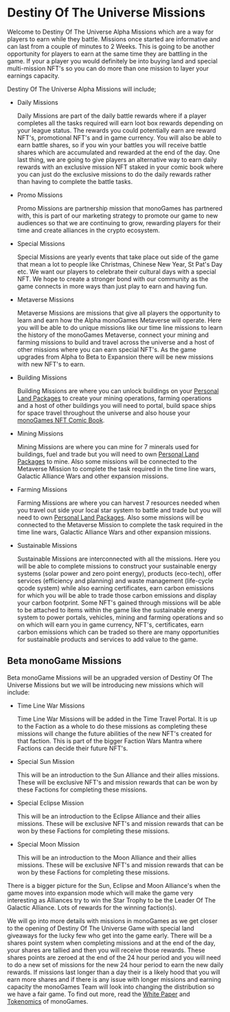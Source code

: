 # Destiny Of The Universe Missions

Welcome to Destiny Of The Universe Alpha Missions which are a way for players to earn while they battle. Missions once started are informative and can last from a couple of minutes to 2 Weeks. This is going to be another opportunity for players to earn at the same time they are battling in the game. If your a player you would definitely be into buying land and special multi-mission NFT's so you can do more than one mission to layer your earnings capacity.

Destiny Of The Universe Alpha Missions will include;

<ul>
  <li>Daily Missions</li>
  <p></p>
  <p>Daily Missions are part of the daily battle rewards where if a player completes all the tasks required will earn loot box rewards depending on your league status. The rewards you could potentially earn are reward NFT's, promotional NFT's and in game currency. You will also be able to earn battle shares, so if you win your battles you will receive battle shares which are accumulated and rewarded at the end of the day. One last thing, we are going to give players an alternative way to earn daily rewards with an exclusive mission NFT staked in your comic book where you can just do the exclusive missions to do the daily rewards rather than having to complete the battle tasks.</p>
  <li>Promo Missions</li>
  <p></p>
  <p>Promo Missions are partnership mission that monoGames has partnered with, this is part of our marketing strategy to promote our game to new audiences so that we are continuing to grow, rewarding players for their time and create alliances in the crypto ecosystem.</p>
  <li>Special Missions</li>
  <p></p>
  <p>Special Missions are yearly events that take place out side of the game that mean a lot to people like Christmas, Chinese New Year, St Pat's Day etc. We want our players to celebrate their cultural days with a special NFT. We hope to create a stronger bond with our community as the game connects in more ways than just play to earn and having fun.</p>
  <li>Metaverse Missions</li>
  <p></p>
  <p>Metaverse Missions are missions that give all players the opportunity to learn and earn how the Alpha monoGames Metaverse will operate. Here you will be able to do unique missions like our time line missions to learn the history of the monoGames Metaverse, connect your mining and farming missions to build and travel across the universe and a host of other missions where you can earn special NFT's. As the game upgrades from Alpha to Beta to Expansion there will be new missions with new NFT's to earn.</p>
  <li>Building Missions</li>
  <p></p>
  <p>Building Missions are where you can unlock buildings on your <a href="https://github.com/369gtech/Personal-Land-Packages">Personal Land Packages</a> to create your mining operations, farming operations and a host of other buildings you will need to portal, build space ships for space travel throughout the universe and also house your <a href="https://github.com/369gtech/monoGames-NFT-Comic-Book-1st-Edition-Weekly-Games-and-Story-Line-">monoGames NFT Comic Book</a>.</p>
  <li>Mining Missions</li>
  <p></p>
  <p>Mining Missions are where you can mine for 7 minerals used for buildings, fuel and trade but you will need to own <a href="https://github.com/369gtech/Personal-Land-Packages">Personal Land Packages</a> to mine. Also some missions will be connected to the Metaverse Mission to complete the task required in the time line wars, Galactic Alliance Wars and other expansion missions.</p>
  <p></p>
  <li>Farming Missions</li>
  <p></p>
  <p>Farming Missions are where you can harvest 7 resources needed when you travel out side your local star system to battle and trade but you will need to own <a href="https://github.com/369gtech/Personal-Land-Packages">Personal Land Packages</a>. Also some missions will be connected to the Metaverse Mission to complete the task required in the time line wars, Galactic Alliance Wars and other expansion missions.</p>
  <p></p>
    <li>Sustainable Missions</li>
  <p></p>
  <p>Sustainable Missions are interconnected with all the missions. Here you will be able to complete missions to construct your sustainable energy systems (solar power and zero point energy), products (eco-tech), offer services (efficiency and planning) and waste management (life-cycle qcode system) while also earning certificates, earn carbon emissions for which you will be able to trade those carbon emissions and display your carbon footprint. Some NFT's gained through missions will be able to be attached to items within the game like the sustainable energy system to power portals, vehicles, mining and farming operations and so on which will earn you in game currency, NFT's, certificates, earn carbon emissions which can be traded so there are many opportunities for sustainable products and services to add value to the game.</p>
  <p></p>
 </ul>
 
<h2>Beta monoGame Missions</h2>

<p>Beta monoGame Missions will be an upgraded version of Destiny Of The Universe Missions but we will be introducing new missions which will include:</p>

<ul>
  <li>Time Line War Missions</li>
  <p></p>
  <p>Time Line War Missions will be added in the Time Travel Portal. It is up to the Faction as a whole to do these missions as completing these missions will change the future abilities of the new NFT's created for that faction. This is part of the bigger Faction Wars Mantra where Factions can decide their future NFT's.</p>
  
  <li>Special Sun Mission</li>
  <p></p>
  <p>This will be an introduction to the Sun Alliance and their allies missions. These will be exclusive NFT's and mission rewards that can be won by these Factions for completing these missions.</p>
  <li>Special Eclipse Mission</li>
  <p></p>
  <p>This will be an introduction to the Eclipse Alliance and their allies missions. These will be exclusive NFT's and mission rewards that can be won by these Factions for completing these missions.</p>
<li>Special Moon Mission</li>
  <p></p>
  <p>This will be an introduction to the Moon Alliance and their allies missions. These will be exclusive NFT's and mission rewards that can be won by these Factions for completing these missions.</p>
  </ul>
<p>There is a bigger picture for the Sun, Eclipse and Moon Alliance's when the game moves into expansion mode which will make the game very interesting as Alliances try to win the Star Trophy to be the Leader Of The Galactic Alliance. Lots of rewards for the winning faction(s).
 
We will go into more details with missions in monoGames as we get closer to the opening of Destiny Of The Universe Game with special land giveaways for the lucky few who get into the game early. There will be a shares point system when completing missions and at the end of the day, your shares are tallied and then you will receive those rewards. These shares points are zeroed at the end of the 24 hour period and you will need to do a new set of missions for the new 24 hour period to earn the new daily rewards. If missions last longer than a day their is a likely hood that you will earn more shares and if there is any issue with longer missions and earning capacity the monoGames Team will look into changing the distribution so we have a fair game. To find out more, read the <a href="">White Paper</a> and <a href="https://github.com/369gtech/Tokenomics">Tokenomics</a> of monoGames. 
